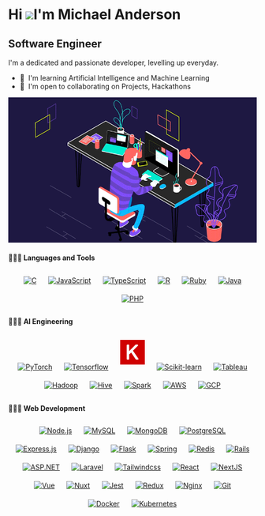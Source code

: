 Hi ![](https://user-images.githubusercontent.com/18350557/176309783-0785949b-9127-417c-8b55-ab5a4333674e.gif)I'm Michael Anderson
==========================================================================================================================================

Software Engineer
-------------------

I'm a dedicated and passionate developer, levelling up everyday.

* 🧠  I'm learning Artificial Intelligence and Machine Learning
* 🤝  I'm open to collaborating on Projects, Hackathons

![News24](news24.gif)

#### 👨🏻‍💻 Languages and Tools <br />
<div align="center">
<a href="https://www.cprogramming.com/" target="_blank"><img style="margin: 10px" src="https://profilinator.rishav.dev/skills-assets/c-original.svg" alt="C" height="50" /></a>
<a href="https://www.javascript.com/" target="_blank"><img style="margin: 10px" src="https://www.svgrepo.com/show/349419/javascript.svg" alt="JavaScript" height="50" /></a>
<a href="https://www.typescriptlang.org/" target="_blank"><img style="margin: 10px" src="https://www.svgrepo.com/show/349540/typescript.svg" alt="TypeScript" height="50" /></a>
<a href="" target="_blank"><img style="margin: 10px" src="https://www.svgrepo.com/show/306639/r.svg" alt="R" height="50" /></a>
<a href="" target="_blank"><img style="margin: 10px" src="https://www.svgrepo.com/show/452095/ruby.svg" alt="Ruby" height="50" /></a>
<a href="https://www.java.com/" target="_blank"><img style="margin: 10px" src="https://www.svgrepo.com/show/452234/java.svg" alt="Java" height="50" /></a>  
<a href="" target="_blank"><img style="margin: 10px" src="https://www.svgrepo.com/show/452088/php.svg" alt="PHP" height="50" /></a>
</div>


#### 👨🏻‍💻 AI Engineering <br />
<div align="center">
<a href="" target="_blank"><img style="margin: 10px" src="https://www.svgrepo.com/show/354240/pytorch.svg" alt="PyTorch" height="50" /></a>
<a href="" target="_blank"><img style="margin: 10px" src="https://www.svgrepo.com/show/354440/tensorflow.svg" alt="Tensorflow" height="50" /></a>
<a href="" target="_blank"><img style="margin: 10px" src="./keras.png" alt="Keras" height="50" /></a>
<a href="" target="_blank"><img style="margin: 10px" src="https://www.svgrepo.com/show/473778/scikitlearn.svg" alt="Scikit-learn" height="50" /></a>
<a href="https://www.tableau.com/" target="_blank"><img style="margin: 10px" src="https://www.svgrepo.com/show/354428/tableau-icon.svg" alt="Tableau" height="50" /></a>
<a href="" target="_blank"><img style="margin: 10px" src="https://www.svgrepo.com/show/353851/hadoop.svg" alt="Hadoop" height="50" /></a>
<a href="" target="_blank"><img style="margin: 10px" src="https://www.svgrepo.com/show/329948/apachehive.svg" alt="Hive" height="50" /></a>
<a href="" target="_blank"><img style="margin: 10px" src="https://www.svgrepo.com/show/372952/spark.svg" alt="Spark" height="50" /></a>
<a href="https://aws.amazon.com/" target="_blank"><img style="margin: 10px" src="https://www.svgrepo.com/show/448266/aws.svg" alt="AWS" height="50" /></a>  
<a href="https://cloud.google.com/" target="_blank"><img style="margin: 10px" src="https://www.svgrepo.com/show/353805/google-cloud.svg" alt="GCP" height="50" /></a>  
</div>


#### 👨🏻‍💻 Web Development <br />

<div align="center">
<a href="https://nodejs.org/" target="_blank"><img style="margin: 10px" src="https://www.svgrepo.com/show/354119/nodejs-icon.svg" alt="Node.js" height="50" /></a>
<a href="https://www.mysql.com/" target="_blank"><img style="margin: 10px" src="https://www.svgrepo.com/show/303251/mysql-logo.svg" alt="MySQL" height="50" /></a>  
<a href="https://www.mongodb.com/" target="_blank"><img style="margin: 10px" src="https://www.svgrepo.com/show/331488/mongodb.svg" alt="MongoDB" height="50" /></a>  
<a href="https://www.postgresql.org/" target="_blank"><img style="margin: 10px" src="https://profilinator.rishav.dev/skills-assets/postgresql-original-wordmark.svg" alt="PostgreSQL" height="50" /></a>  
<a href="https://expressjs.com/" target="_blank"><img style="margin: 10px" src="https://profilinator.rishav.dev/skills-assets/express-original-wordmark.svg" alt="Express.js" height="50" /></a>  
<a href="https://www.djangoproject.com/" target="_blank"><img style="margin: 10px" src="https://www.svgrepo.com/show/353657/django-icon.svg" alt="Django" height="50" /></a>  
<a href="" target="_blank"><img style="margin: 10px" src="https://www.svgrepo.com/show/508915/flask.svg" alt="Flask" height="50" /></a>
<a href="https://docs.spring.io/spring-framework/docs/3.0.x/reference/expressions.html#:~:text=The%20Spring%20Expression%20Language%20(SpEL,and%20basic%20string%20templating%20functionality." target="_blank"><img style="margin: 10px" src="https://www.svgrepo.com/show/354380/spring-icon.svg" alt="Spring" height="50" /></a>
<a href="https://redis.io/" target="_blank"><img style="margin: 10px" src="https://www.svgrepo.com/show/303460/redis-logo.svg" alt="Redis" height="50" /></a> 
<a href="" target="_blank"><img style="margin: 10px" src="https://www.svgrepo.com/show/354252/rails.svg" alt="Rails" height="50" /></a>
<a href="" target="_blank"><img style="margin: 10px" src="https://www.svgrepo.com/show/55835/asp-file-format-symbol.svg" alt="ASP.NET" height="50" /></a>
<a href="" target="_blank"><img style="margin: 10px" src="https://www.svgrepo.com/show/353985/laravel.svg" alt="Laravel" height="50" /></a> 
<a href="" target="_blank"><img style="margin: 10px" src="https://www.svgrepo.com/show/354431/tailwindcss-icon.svg" alt="Tailwindcss" height="50" /></a> 
<a href="https://reactjs.org/" target="_blank"><img style="margin: 10px" src="https://www.svgrepo.com/show/452092/react.svg" alt="React" height="50" /></a>
<a href="https://nextjs.org/" target="_blank"><img style="margin: 10px" src="https://www.svgrepo.com/show/354112/nextjs.svg" alt="NextJS" height="50" /></a> 
<a href="" target="_blank"><img style="margin: 10px" src="https://www.svgrepo.com/show/452130/vue.svg" alt="Vue" height="50" /></a> 
<a href="" target="_blank"><img style="margin: 10px" src="https://www.svgrepo.com/show/369464/nuxtjs.svg" alt="Nuxt" height="50" /></a> 
<a href="https://www.jestjs.io/" target="_blank"><img style="margin: 10px" src="https://www.svgrepo.com/show/373700/jest.svg" alt="Jest" height="50" /></a>   
<a href="https://redux.js.org/" target="_blank"><img style="margin: 10px" src="https://www.svgrepo.com/show/303557/redux-logo.svg" alt="Redux" height="50" /></a>  
<a href="" target="_blank"><img style="margin: 10px" src="https://www.svgrepo.com/show/303554/nginx-logo.svg" alt="Nginx" height="50" /></a>
<a href="https://github.com/" target="_blank"><img style="margin: 10px" src="https://www.svgrepo.com/show/452210/git.svg" alt="Git" height="50" /></a>  
<a href="https://www.docker.com/" target="_blank"><img style="margin: 10px" src="https://www.svgrepo.com/show/452192/docker.svg" alt="Docker" height="50" /></a>
<a href="https://kubernetes.io/" target="_blank"><img style="margin: 10px" src="https://www.svgrepo.com/show/448233/kubernetes.svg" alt="Kubernetes" height="50" /></a>  
</div>

<!-- ------------------- -->

<!-- <p align="center">
  <a href="michael.anthoney.anderson@gmail.com" target="_blank" style="margin: 10px"rel="noopener noreferrer"><img style="margin: 10px" src="https://www.svgrepo.com/show/381000/new-logo-gmail.svg"  width="60" /></a>
  &nbsp;&nbsp;
  <a href="https://t.me/bubblebuddy-ai" target="_blank" style="margin: 10px"rel="noopener noreferrer"><img style="margin: 10px" src="https://www.svgrepo.com/show/452115/telegram.svg"  width="60" /></a>
  &nbsp;&nbsp;
  <a href="https://web.whatsapp.com/" target="_blank" style="margin: 10px"rel="noopener noreferrer"><img style="margin: 10px" src="https://www.svgrepo.com/show/382712/whatsapp-whats-app.svg"  width="60" /></a>
  &nbsp;&nbsp;
  <a href="https://discordapp.com/users/1282562843908112418" target="_blank" style="margin: 10px"rel="noopener noreferrer"><img style="margin: 10px" src="https://www.svgrepo.com/show/343548/discord-communication-interaction-message-network.svg"  width="60" /></a>
  &nbsp;&nbsp;
  <a href="https://www.skype.com/" target="_blank" style="margin: 10px"rel="noopener noreferrer"><img style="margin: 10px" src="https://www.svgrepo.com/show/452100/skype.svg"  width="60" /></a>
</p> -->
